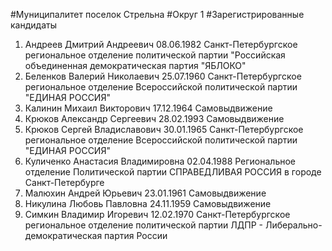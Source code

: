 #Муниципалитет
поселок Стрельна
#Округ
1
#Зарегистрированные кандидаты
1. Андреев Дмитрий Андреевич 08.06.1982
Санкт-Петербургское региональное отделение политической партии "Российская объединенная демократическая партия "ЯБЛОКО"
2. Беленков Валерий Николаевич 25.07.1960
Санкт-Петербургское региональное отделение Всероссийской политической партии "ЕДИНАЯ РОССИЯ"
3. Калинин Михаил Викторович 17.12.1964
Самовыдвижение
4. Крюков Александр Сергеевич 28.02.1993
Самовыдвижение
5. Крюков Сергей Владиславович 30.01.1965
Санкт-Петербургское региональное отделение Всероссийской политической партии "ЕДИНАЯ РОССИЯ"
6. Куличенко Анастасия Владимировна 02.04.1988
Региональное отделение Политической партии СПРАВЕДЛИВАЯ РОССИЯ в городе Санкт-Петербурге
7. Малюхин Андрей Юрьевич 23.01.1961
Самовыдвижение
8. Никулина Любовь Павловна 24.11.1959
Самовыдвижение
9. Симкин Владимир Игоревич 12.02.1970
Санкт-Петербургское региональное отделение политической партии ЛДПР - Либерально-демократическая партия России
